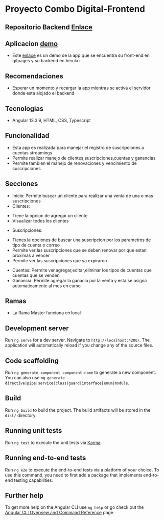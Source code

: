 # Proyecto Combo Digital-Frontend

## Repositorio Backend [Enlace](https://github.com/giorman/combodigital-backend)

## Aplicacion [demo](https://giorman.github.io/combodigital-frontend/)

- Este [enlace](https://giorman.github.io/combodigital-frontend/) es un demo de la app que se encuentra su front-end en gitpages y su backend en heroku

## Recomendaciones

- Esperar un momento y recargar la app mientras se activa el servidor donde esta alojado el backend

## Tecnologias

- Angular 13.3.9, HTML, CSS, Typescript

## Funcionalidad

* Esta app es realizada para manejar el registro de suscripciones a cuentas streamings
* Permite realizar manejo de clientes,suscripciones,cuentas y ganancias
* Permite tambien el manejo de renovaciones y vencimiento de suscripciones

## Secciones

* Inicio: Permite buscar un cliente para realizar una venta de una o mas suscripciones
* Clientes: 
- Tiene la opcion de agregar un cliente 
- Visualizar todos los clientes
* Suscripciones: 
- Tienes la opciones de buscar una suscripcion por los parametros de tipo de cuenta o correo
- Permite ver las suscripciones que se deben renovar por que estan proximas a vencer
- Permite ver las suscripciones que ya expiraron
* Cuentas: Permite ver,agregar,editar,eliminar los tipos de cuentas que cuentas que se venden
* Ganancia: Permite agregar la ganacia por la venta y esta se asigna automaticamente al mes en curso

## Ramas

* La Rama Master funciona en local

## Development server

Run `ng serve` for a dev server. Navigate to `http://localhost:4200/`. The application will automatically reload if you change any of the source files.

## Code scaffolding

Run `ng generate component component-name` to generate a new component. You can also use `ng generate directive|pipe|service|class|guard|interface|enum|module`.

## Build

Run `ng build` to build the project. The build artifacts will be stored in the `dist/` directory.

## Running unit tests

Run `ng test` to execute the unit tests via [Karma](https://karma-runner.github.io).

## Running end-to-end tests

Run `ng e2e` to execute the end-to-end tests via a platform of your choice. To use this command, you need to first add a package that implements end-to-end testing capabilities.

## Further help

To get more help on the Angular CLI use `ng help` or go check out the [Angular CLI Overview and Command Reference](https://angular.io/cli) page.
